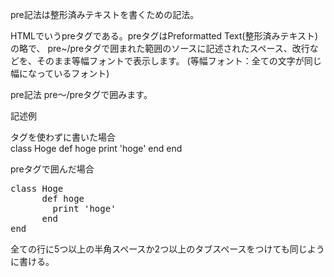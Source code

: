 pre記法は整形済みテキストを書くための記法。

HTMLでいうpreタグである。preタグはPreformatted Text(整形済みテキスト)の略で、
pre~/preタグで囲まれた範囲のソースに記述されたスペース、改行などを、そのまま等幅フォントで表示します。
(等幅フォント：全ての文字が同じ幅になっているフォント)

pre記法
pre〜/preタグで囲みます。

記述例

タグを使わずに書いた場合  
class Hoge
  def hoge
    print 'hoge'
  end
end

preタグで囲んだ場合
<pre>
class Hoge
      def hoge
        print 'hoge'
      end
end
</pre>

全ての行に5つ以上の半角スペースか2つ以上のタブスペースをつけても同じように書ける。

